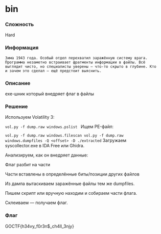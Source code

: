 
# bin

### Сложность

Hard

### Информация

```
Зима 1943 года. Особый отдел перехватил заражённую систему врага. Программа незаметно встраивает фрагменты информации в файлы. Всё выглядит чисто, но специалисты уверены — что-то скрыто в глубине. Кто и зачем это сделал — ещё предстоит выяснить.
```

### Описание

exe-шник который внедряет флаг в файлы

### Решение
Используем Volatility 3:

``vol.py -f dump.raw windows.pslist ``
Ищем PE-файл:

``vol.py -f dump.raw windows.filescan
vol.py -f dump.raw windows.dumpfiles -Q <offset> -D ./extracted``
Загружаем syscollector.exe в IDA Free или Ghidra.

Анализируем, как он внедряет данные:

Флаг разбит на части

Части вставлены в определённые биты/позиции других файлов

Из дампа вытаскиваем заражённые файлы тем же dumpfiles.

Пишем скрипт или вручную находим и собираем части флага.

Склеиваем — получаем флаг.

### Флаг

GOCTF{h34vy_f0r3n$_ch4ll_3njy}
  


